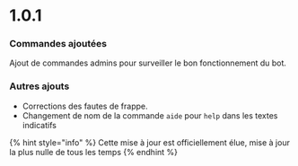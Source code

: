# 1.0.1

### Commandes ajoutées

 Ajout de commandes admins pour surveiller le bon fonctionnement du bot. 

### Autres ajouts

* Corrections des fautes de frappe. 
* Changement de nom de la commande `aide` pour `help` dans les textes indicatifs 

{% hint style="info" %}
Cette mise à jour est officiellement élue, mise à jour la plus nulle de tous les temps
{% endhint %}




